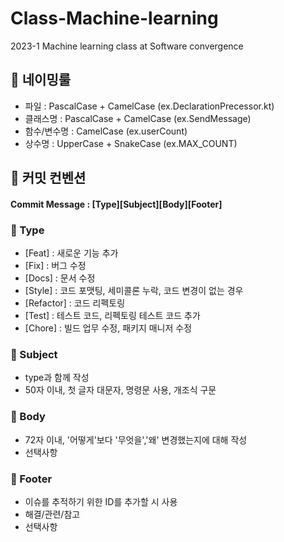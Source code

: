 # Class-Machine-learning
2023-1 Machine learning class at Software convergence


## 📑 네이밍룰
- 파일 : PascalCase + CamelCase (ex.DeclarationPrecessor.kt)
- 클래스명 : PascalCase + CamelCase (ex.SendMessage)
- 함수/변수명 : CamelCase (ex.userCount)
- 상수명 : UpperCase + SnakeCase (ex.MAX_COUNT)

## 📑 커밋 컨벤션
#### Commit Message : [Type][Subject][Body][Footer]
### 📌 Type
- [Feat] : 새로운 기능 추가
- [Fix] : 버그 수정
- [Docs] : 문서 수정
- [Style] : 코드 포맷팅, 세미콜론 누락, 코드 변경이 없는 경우
- [Refactor] : 코드 리펙토링
- [Test] : 테스트 코드, 리펙토링 테스트 코드 추가
- [Chore] : 빌드 업무 수정, 패키지 매니저 수정

### 📌 Subject
- type과 함께 작성
- 50자 이내, 첫 글자 대문자, 명령문 사용, 개조식 구문

### 📌 Body
- 72자 이내, '어떻게'보다 '무엇을','왜' 변경했는지에 대해 작성
- 선택사항

### 📌 Footer
- 이슈를 추적하기 위한 ID를 추가할 시 사용
- 해결/관련/참고
- 선택사항

